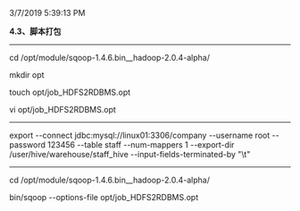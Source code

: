 3/7/2019 5:39:13 PM 

**4.3、脚本打包**

------------------------------------
cd /opt/module/sqoop-1.4.6.bin__hadoop-2.0.4-alpha/

mkdir opt

touch opt/job_HDFS2RDBMS.opt

vi opt/job_HDFS2RDBMS.opt

---------------------------------------------------
export
--connect
jdbc:mysql://linux01:3306/company
--username
root
--password
123456
--table
staff
--num-mappers
1
--export-dir
/user/hive/warehouse/staff_hive
--input-fields-terminated-by
"\t"

--------------------------------------------------------------

cd /opt/module/sqoop-1.4.6.bin__hadoop-2.0.4-alpha/ 

bin/sqoop --options-file opt/job_HDFS2RDBMS.opt